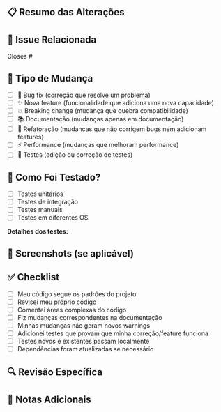 ## 📋 Resumo das Alterações
<!-- Descreva brevemente o que foi alterado neste PR -->

## 🔗 Issue Relacionada
<!-- Link para a issue que este PR resolve -->
Closes #

## 🎯 Tipo de Mudança
<!-- Marque o tipo de mudança -->
- [ ] 🐛 Bug fix (correção que resolve um problema)
- [ ] ✨ Nova feature (funcionalidade que adiciona uma nova capacidade)
- [ ] 💥 Breaking change (mudança que quebra compatibilidade)
- [ ] 📚 Documentação (mudanças apenas em documentação)
- [ ] 🔧 Refatoração (mudanças que não corrigem bugs nem adicionam features)
- [ ] ⚡ Performance (mudanças que melhoram performance)
- [ ] 🧪 Testes (adição ou correção de testes)

## 🧪 Como Foi Testado?
<!-- Descreva os testes realizados -->
- [ ] Testes unitários
- [ ] Testes de integração
- [ ] Testes manuais
- [ ] Testes em diferentes OS

**Detalhes dos testes:**


## 📸 Screenshots (se aplicável)
<!-- Adicione screenshots das mudanças visuais -->

## ✅ Checklist
<!-- Marque todos os itens aplicáveis -->
- [ ] Meu código segue os padrões do projeto
- [ ] Revisei meu próprio código
- [ ] Comentei áreas complexas do código
- [ ] Fiz mudanças correspondentes na documentação
- [ ] Minhas mudanças não geram novos warnings
- [ ] Adicionei testes que provam que minha correção/feature funciona
- [ ] Testes novos e existentes passam localmente
- [ ] Dependências foram atualizadas se necessário

## 🔍 Revisão Específica
<!-- Há algo específico que você gostaria que os revisores focassem? -->

## 📝 Notas Adicionais
<!-- Qualquer informação adicional para os revisores -->
